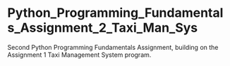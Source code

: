 # Python_Programming_Fundamentals_Assignment_2_Taxi_Man_Sys
Second Python Programming Fundamentals Assignment, building on the Assignment 1 Taxi Management System program.
